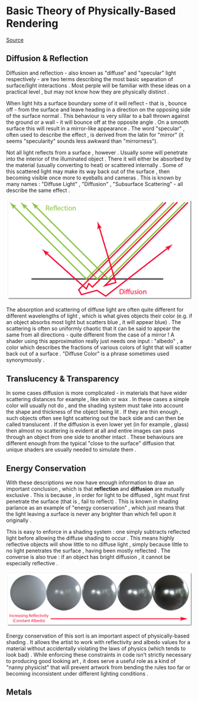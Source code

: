 # Basic Theory of Physically-Based Rendering

[Source](https://marmoset.co/posts/basic-theory-of-physically-based-rendering/)

## Diffusion & Reflection

Diffusion and reflection - also known as "diffuse" and "specular" light respectively - are two terms describing the most basic separation of surface/light interactions . Most perple will be familiar with these ideas on a practical level , but may not know how they are physically distinct .

When light hits a surface boundary some of it will reflect - that is , bounce off - from the surface and leave heading in a direction on the opposing side of the surface normal . This behaviour is very sililar to a ball thrown against the ground or a wall - it will bounce off at the opposite angle . On a smooth surface this will result in a mirror-like appearance . The word "specular" , often used to describe the effect , is derived from the latin for "mirror" (it seems "specularity" sounds less awkward than "mirrorness").

Not all light reflects from a surface , however . Usually some will penetrate into the interior of the illuminated object . There it will either be absorbed by the material (usually converting to heat) or scattered internally . Some of this scattered light may make its way back out of the surface , then becoming visible once more to eyeballs and cameras . This is known by many names : "Diffuse Light" , "Diffusion" , "Subsurface Scattering" - all describe the same effect .

![Diffusion](./Asset/00Diffusion.jpg)

The absorption and scattering of diffuse light are often quite different for different wavelengths of light , which is what gives objects their color (e.g. if an object absorbs most light but scatters blue , it will appear blue) . The scattering is often so uniformly chaotic that it can be said to appear the same from all directions - quite different from the case of a mirror ! A shader using this approximation really just needs one input : "albedo" , a color which describes the fractions of various colors of light that will scatter back out of a surface . "Diffuse Color" is a phrase sometimes used synonymously .

## Translucency & Transparency

In some cases diffusion is more complicated - in materials that have wider scattering distances for example , like skin or wax . In these cases a simple color will usually not do , and the shading system must take into account the shape and thickness of the object being lit . If they are thin enough , such objects often see light scattering out the back side and can then be called translucent . If the diffusion is even lower yet (in for example , glass) then almost no scattering is evident at all and entire images can pass through an object from one side to another intact . These behaviours are different enough from the typical "close to the surface" diffusion that unique shaders are usually needed to simulate them .

## Energy Conservation

With these descriptions we now have enough information to draw an important conclusion , which is that **reflection** and **diffusion** are mutually exclusive . This is because , in order for light to be diffused , light must first penetrate the surface (that is , fail to reflect) . This is known in shading parlance as an example of "energy conservation" , which just means that the light leaving a surface is never any brighter than which fell upon it originally .

This is easy to enforce in a shading system : one simply subtracts reflected light before allowing the diffuse shading to occur . This means highly reflective objects will show little to no diffuse light , simply because little to no light penetrates the surface , having been mostly reflected . The converse is also true : if an object has bright diffusion , it cannot be especially reflective .

![EnergyConservation](./Asset/01EnergyConservation.jpg)

Energy conservation of this sort is an important aspect of physically-based shading . It allows the artist to work with reflectivity and albedo values for a material without accidentally violating the laws of physics (which tends to look bad) . While enforcing these constraints in code isn't strictly necessary to producing good looking art , it does serve a useful role as a kind of "nanny physicist" that will prevent artwork from bending the rules too far or becoming inconsistent under different lighting conditions .

## Metals

